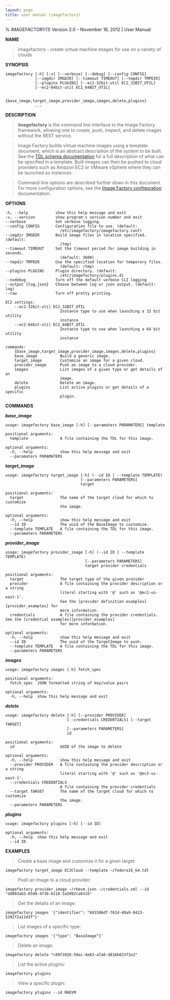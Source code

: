 ```yaml
---
layout: page
title: user manual (imagefactory)
---
```


% IMAGEFACTORY(1) Version 2.0 - November 16, 2012 | User Manual

**NAME**  

> imagefactory - create virtual machine images for use on a variety of clouds

**SYNOPSIS**  

    imagefactory [-h] [-v] [--verbose] [--debug] [--config CONFIG]
                 [--imgdir IMGDIR] [--timeout TIMEOUT] [--tmpdir TMPDIR]
                 [--plugins PLUGINS] [--ec2-32bit-util EC2_32BIT_UTIL]
                 [--ec2-64bit-util EC2_64BIT_UTIL]
                 
                 {base_image,target_image,provider_image,images,delete,plugins}
                 ...

**DESCRIPTION**

> **imagefactory** is the command line interface to the Image Factory framework,
allowing one to create, push, inspect, and delete images without the REST service.

> Image Factory builds virtual machine images using a template document,
which is an abstract description of the system to be built. See the 
[TDL schema documentation][tdl-schema] for a full description of what can be
specified in a template. Built images can then be pushed to cloud providers
such as Amazon EC2 or VMware vSphere where they can be launched as instances.

> Command line options are described further down in this document. For more
configuration options, see the [Image Factory configuration][conf-doc]
documentation.


**OPTIONS**

    -h, --help            show this help message and exit
    -v, --version         show program's version number and exit
    --verbose             Set verbose logging.
    --config CONFIG       Configuration file to use. (default:
                            /etc/imagefactory/imagefactory.conf)
    --imgdir IMGDIR       Build image files in location specified. (default:
                            /tmp)
    --timeout TIMEOUT     Set the timeout period for image building in seconds.
                            (default: 3600)
    --tmpdir TMPDIR       Use the specified location for temporary files.
                            (default: /tmp)
    --plugins PLUGINS     Plugin directory. (default:
                            /etc/imagefactory/plugins.d)
    --nodebug             Turn off the default verbose CLI logging
    --output {log,json}   Choose between log or json output. (default: log)
    --raw                 Turn off pretty printing.
    
    EC2 settings:
        --ec2-32bit-util EC2_32BIT_UTIL
                            Instance type to use when launching a 32 bit utility
                            instance
        --ec2-64bit-util EC2_64BIT_UTIL
                            Instance type to use when launching a 64 bit utility
                            instance
    
    commands:
        {base_image,target_image,provider_image,images,delete,plugins}
        base_image          Build a generic image.
        target_image        Customize an image for a given cloud.
        provider_image      Push an image to a cloud provider.
        images              List images of a given type or get details of an
                            image.
        delete              Delete an image.
        plugins             List active plugins or get details of a specific
                            plugin.
**COMMANDS**

__*base_image*__

    usage: imagefactory base_image [-h] [--paramaters PARAMATERS] template
    
    positional arguments:
      template              A file containing the TDL for this image.
    
    optional arguments:
      -h, --help            show this help message and exit
      --paramaters PARAMATERS

__*target_image*__

    usage: imagefactory target_image [-h] (--id ID | --template TEMPLATE)
                                     [--parameters PARAMETERS]
                                     target
    
    positional arguments:
      target                The name of the target cloud for which to customize
                            the image.
    
    optional arguments:
      -h, --help            show this help message and exit
      --id ID               The uuid of the BaseImage to customize.
      --template TEMPLATE   A file containing the TDL for this image.
      --parameters PARAMETERS

__*provider_image*__

    usage: imagefactory provider_image [-h] (--id ID | --template TEMPLATE)
                                       [--parameters PARAMETERS]
                                       target provider credentials
    
    positional arguments:
      target                The target type of the given provider
      provider              A file containing the provider description or a string
                            literal starting with '@' such as '@ec2-us-east-1'.
                            See the [provider definition examples][provider_examples] for
                            more information.
      credentials           A file containing the provider credentials. See the [credential examples][provider_examples]
                            for more information.
    
    optional arguments:
      -h, --help            show this help message and exit
      --id ID               The uuid of the TargetImage to push.
      --template TEMPLATE   A file containing the TDL for this image.
      --parameters PARAMETERS

__*images*__

    usage: imagefactory images [-h] fetch_spec
    
    positional arguments:
      fetch_spec  JSON formatted string of key/value pairs
    
    optional arguments:
      -h, --help  show this help message and exit

__*delete*__

    usage: imagefactory delete [-h] [--provider PROVIDER]
                               [--credentials CREDENTIALS] [--target TARGET]
                               [--parameters PARAMETERS]
                               id
    
    positional arguments:
      id                    UUID of the image to delete
    
    optional arguments:
      -h, --help            show this help message and exit
      --provider PROVIDER   A file containing the provider description or a string
                            literal starting with '@' such as '@ec2-us-east-1'.
      --credentials CREDENTIALS
                            A file containing the provider credentials
      --target TARGET       The name of the target cloud for which to customize
                            the image.
      --parameters PARAMETERS

__*plugins*__

    usage: imagefactory plugins [-h] [--id ID]
    
    optional arguments:
      -h, --help  show this help message and exit
      --id ID

**EXAMPLES**

> Create a base image and customize it for a given target:

    imagefactory target_image EC2Cloud --template ~/fedora16_64.tdl

> Push an image to a cloud provider:

    imagefactory provider_image ~/rhevm.json ~/credentials.xml --id "dd083ab5-65d9-4f3b-b118-5a5892ca6316"

> Get the details of an image:

    imagefactory images '{"identifier": "b91586df-761d-40a9-8423-5392f2a1143f"}'

> List images of a specific type:

    imagefactory images '{"type": "BaseImage"}'

> Delete an image:

    imagefactory delete "c09f3926-59ac-4e83-a7a8-d816b623f3e2"

> List the active plugins:

    imagefactory plugins

> View a specific plugin:

    imagefactory plugins --id RHEVM


[tdl-schema]: http://aeolusproject.github.com/imagefactory/tdl/ (TDL schema documentation)
[conf-doc]: https://github.com/aeolusproject/imagefactory/blob/master/Documentation/imagefactory_conf.md (Image Factory configuration)
[provider_examples]: http://imgfac.org/documentation/cred_provider_examples.html (Provider Definition and Credentials examples)
